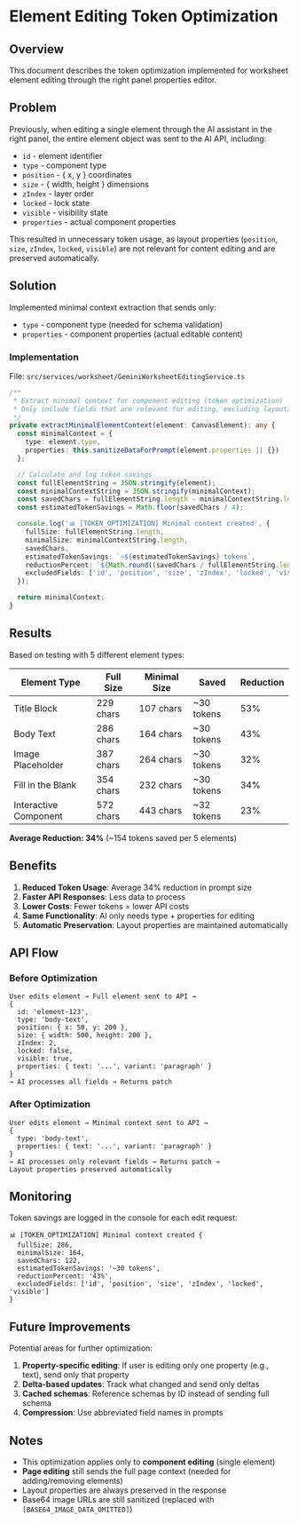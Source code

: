 # Element Editing Token Optimization

## Overview

This document describes the token optimization implemented for worksheet element editing through the right panel properties editor.

## Problem

Previously, when editing a single element through the AI assistant in the right panel, the entire element object was sent to the AI API, including:
- `id` - element identifier
- `type` - component type
- `position` - { x, y } coordinates
- `size` - { width, height } dimensions
- `zIndex` - layer order
- `locked` - lock state
- `visible` - visibility state
- `properties` - actual component properties

This resulted in unnecessary token usage, as layout properties (`position`, `size`, `zIndex`, `locked`, `visible`) are not relevant for content editing and are preserved automatically.

## Solution

Implemented minimal context extraction that sends only:
- `type` - component type (needed for schema validation)
- `properties` - component properties (actual editable content)

### Implementation

File: `src/services/worksheet/GeminiWorksheetEditingService.ts`

```typescript
/**
 * Extract minimal context for component editing (token optimization)
 * Only include fields that are relevant for editing, excluding layout/visual properties
 */
private extractMinimalElementContext(element: CanvasElement): any {
  const minimalContext = {
    type: element.type,
    properties: this.sanitizeDataForPrompt(element.properties || {})
  };

  // Calculate and log token savings
  const fullElementString = JSON.stringify(element);
  const minimalContextString = JSON.stringify(minimalContext);
  const savedChars = fullElementString.length - minimalContextString.length;
  const estimatedTokenSavings = Math.floor(savedChars / 4);

  console.log('📊 [TOKEN_OPTIMIZATION] Minimal context created', {
    fullSize: fullElementString.length,
    minimalSize: minimalContextString.length,
    savedChars,
    estimatedTokenSavings: `~${estimatedTokenSavings} tokens`,
    reductionPercent: `${Math.round((savedChars / fullElementString.length) * 100)}%`,
    excludedFields: ['id', 'position', 'size', 'zIndex', 'locked', 'visible']
  });

  return minimalContext;
}
```

## Results

Based on testing with 5 different element types:

| Element Type | Full Size | Minimal Size | Saved | Reduction |
|--------------|-----------|--------------|-------|-----------|
| Title Block | 229 chars | 107 chars | ~30 tokens | 53% |
| Body Text | 286 chars | 164 chars | ~30 tokens | 43% |
| Image Placeholder | 387 chars | 264 chars | ~30 tokens | 32% |
| Fill in the Blank | 354 chars | 232 chars | ~30 tokens | 34% |
| Interactive Component | 572 chars | 443 chars | ~32 tokens | 23% |

**Average Reduction: 34%** (~154 tokens saved per 5 elements)

## Benefits

1. **Reduced Token Usage**: Average 34% reduction in prompt size
2. **Faster API Responses**: Less data to process
3. **Lower Costs**: Fewer tokens = lower API costs
4. **Same Functionality**: AI only needs type + properties for editing
5. **Automatic Preservation**: Layout properties are maintained automatically

## API Flow

### Before Optimization

```
User edits element → Full element sent to API → 
{
  id: 'element-123',
  type: 'body-text',
  position: { x: 50, y: 200 },
  size: { width: 500, height: 200 },
  zIndex: 2,
  locked: false,
  visible: true,
  properties: { text: '...', variant: 'paragraph' }
}
→ AI processes all fields → Returns patch
```

### After Optimization

```
User edits element → Minimal context sent to API → 
{
  type: 'body-text',
  properties: { text: '...', variant: 'paragraph' }
}
→ AI processes only relevant fields → Returns patch → 
Layout properties preserved automatically
```

## Monitoring

Token savings are logged in the console for each edit request:

```
📊 [TOKEN_OPTIMIZATION] Minimal context created {
  fullSize: 286,
  minimalSize: 164,
  savedChars: 122,
  estimatedTokenSavings: '~30 tokens',
  reductionPercent: '43%',
  excludedFields: ['id', 'position', 'size', 'zIndex', 'locked', 'visible']
}
```

## Future Improvements

Potential areas for further optimization:

1. **Property-specific editing**: If user is editing only one property (e.g., text), send only that property
2. **Delta-based updates**: Track what changed and send only deltas
3. **Cached schemas**: Reference schemas by ID instead of sending full schema
4. **Compression**: Use abbreviated field names in prompts

## Notes

- This optimization applies only to **component editing** (single element)
- **Page editing** still sends the full page context (needed for adding/removing elements)
- Layout properties are always preserved in the response
- Base64 image URLs are still sanitized (replaced with `[BASE64_IMAGE_DATA_OMITTED]`)

